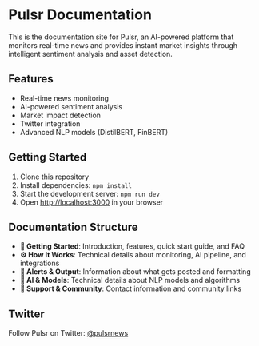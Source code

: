 # Pulsr Documentation

This is the documentation site for Pulsr, an AI-powered platform that monitors real-time news and provides instant market insights through intelligent sentiment analysis and asset detection.

## Features

- Real-time news monitoring
- AI-powered sentiment analysis
- Market impact detection
- Twitter integration
- Advanced NLP models (DistilBERT, FinBERT)

## Getting Started

1. Clone this repository
2. Install dependencies: `npm install`
3. Start the development server: `npm run dev`
4. Open [http://localhost:3000](http://localhost:3000) in your browser

## Documentation Structure

- **📘 Getting Started**: Introduction, features, quick start guide, and FAQ
- **⚙️ How It Works**: Technical details about monitoring, AI pipeline, and integrations
- **📡 Alerts & Output**: Information about what gets posted and formatting
- **🤖 AI & Models**: Technical details about NLP models and algorithms
- **💬 Support & Community**: Contact information and community links

## Twitter

Follow Pulsr on Twitter: [@pulsrnews](https://x.com/pulsrnews)
